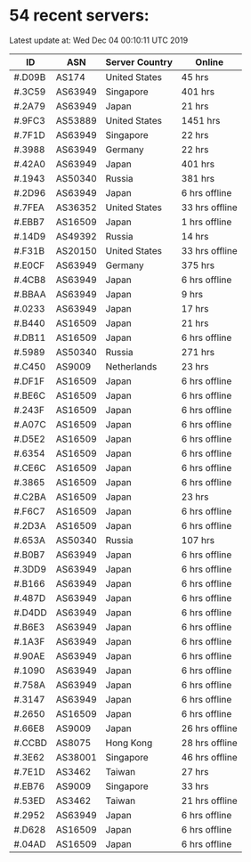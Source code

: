 # 54 recent servers:

Latest update at: Wed Dec 04 00:10:11 UTC 2019

| ID | ASN | Server Country | Online |
| -- | --- | -------------- | ------ |
| #.D09B | AS174 | United States | 45 hrs |
| #.3C59 | AS63949 | Singapore | 401 hrs |
| #.2A79 | AS63949 | Japan | 21 hrs |
| #.9FC3 | AS53889 | United States | 1451 hrs |
| #.7F1D | AS63949 | Singapore | 22 hrs |
| #.3988 | AS63949 | Germany | 22 hrs |
| #.42A0 | AS63949 | Japan | 401 hrs |
| #.1943 | AS50340 | Russia | 381 hrs |
| #.2D96 | AS63949 | Japan | 6 hrs offline |
| #.7FEA | AS36352 | United States | 33 hrs offline |
| #.EBB7 | AS16509 | Japan | 1 hrs offline |
| #.14D9 | AS49392 | Russia | 14 hrs |
| #.F31B | AS20150 | United States | 33 hrs offline |
| #.E0CF | AS63949 | Germany | 375 hrs |
| #.4CB8 | AS63949 | Japan | 6 hrs offline |
| #.BBAA | AS63949 | Japan | 9 hrs |
| #.0233 | AS63949 | Japan | 17 hrs |
| #.B440 | AS16509 | Japan | 21 hrs |
| #.DB11 | AS16509 | Japan | 6 hrs offline |
| #.5989 | AS50340 | Russia | 271 hrs |
| #.C450 | AS9009 | Netherlands | 23 hrs |
| #.DF1F | AS16509 | Japan | 6 hrs offline |
| #.BE6C | AS16509 | Japan | 6 hrs offline |
| #.243F | AS16509 | Japan | 6 hrs offline |
| #.A07C | AS16509 | Japan | 6 hrs offline |
| #.D5E2 | AS16509 | Japan | 6 hrs offline |
| #.6354 | AS16509 | Japan | 6 hrs offline |
| #.CE6C | AS16509 | Japan | 6 hrs offline |
| #.3865 | AS16509 | Japan | 6 hrs offline |
| #.C2BA | AS16509 | Japan | 23 hrs |
| #.F6C7 | AS16509 | Japan | 6 hrs offline |
| #.2D3A | AS16509 | Japan | 6 hrs offline |
| #.653A | AS50340 | Russia | 107 hrs |
| #.B0B7 | AS63949 | Japan | 6 hrs offline |
| #.3DD9 | AS63949 | Japan | 6 hrs offline |
| #.B166 | AS63949 | Japan | 6 hrs offline |
| #.487D | AS63949 | Japan | 6 hrs offline |
| #.D4DD | AS63949 | Japan | 6 hrs offline |
| #.B6E3 | AS63949 | Japan | 6 hrs offline |
| #.1A3F | AS63949 | Japan | 6 hrs offline |
| #.90AE | AS63949 | Japan | 6 hrs offline |
| #.1090 | AS63949 | Japan | 6 hrs offline |
| #.758A | AS63949 | Japan | 6 hrs offline |
| #.3147 | AS63949 | Japan | 6 hrs offline |
| #.2650 | AS16509 | Japan | 6 hrs offline |
| #.66E8 | AS9009 | Japan | 26 hrs offline |
| #.CCBD | AS8075 | Hong Kong | 28 hrs offline |
| #.3E62 | AS38001 | Singapore | 46 hrs offline |
| #.7E1D | AS3462 | Taiwan | 27 hrs |
| #.EB76 | AS9009 | Singapore | 33 hrs |
| #.53ED | AS3462 | Taiwan | 21 hrs offline |
| #.2952 | AS63949 | Japan | 6 hrs offline |
| #.D628 | AS16509 | Japan | 6 hrs offline |
| #.04AD | AS16509 | Japan | 6 hrs offline |

